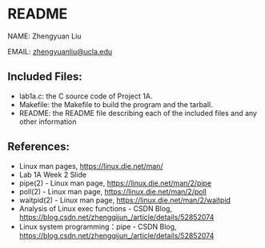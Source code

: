 # README
NAME: Zhengyuan Liu

EMAIL: zhengyuanliu@ucla.edu

## Included Files:
* lab1a.c: the C source code of Project 1A.
* Makefile: the Makefile to build the program and the tarball.
* README: the README file describing each of the included files and any other information

## References:
* Linux man pages, https://linux.die.net/man/
* Lab 1A Week 2 Slide
* pipe(2) - Linux man page, https://linux.die.net/man/2/pipe
* poll(2) - Linux man page, https://linux.die.net/man/2/poll
* waitpid(2) - Linux man page, https://linux.die.net/man/2/waitpid
* Analysis of Linux exec functions - CSDN Blog, https://blog.csdn.net/zhengqijun_/article/details/52852074
* Linux system programming：pipe - CSDN Blog, https://blog.csdn.net/zhengqijun_/article/details/52852074
